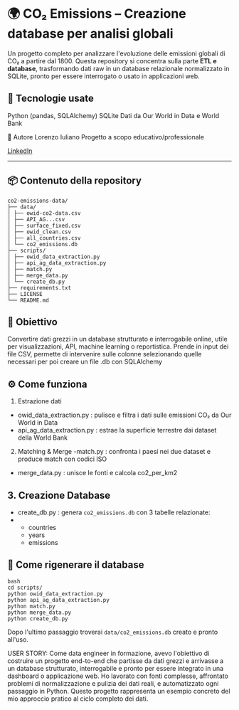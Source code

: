 # 🌍 CO₂ Emissions – Creazione database per analisi globali
Un progetto completo per analizzare l'evoluzione delle emissioni globali di CO₂ a partire dal 1800. 
Questa repository si concentra sulla parte **ETL e database**, trasformando dati raw in un database relazionale normalizzato in SQLite, 
pronto per essere interrogato o usato in applicazioni web.

## 🧰 Tecnologie usate
Python (pandas, SQLAlchemy)
SQLite
Dati da Our World in Data e World Bank

👤 Autore
Lorenzo Iuliano
Progetto a scopo educativo/professionale

[LinkedIn](https://www.linkedin.com/in/lorenzo-iuliano-852798220/)


---

## 📦 Contenuto della repository
```
co2-emissions-data/
├── data/
│ ├── owid-co2-data.csv
│ ├── API_AG...csv
│ ├── surface_fixed.csv
│ ├── owid_clean.csv
│ ├── all_countries.csv
│ └── co2_emissions.db
├── scripts/
│ ├── owid_data_extraction.py
│ ├── api_ag_data_extraction.py
│ ├── match.py
│ ├── merge_data.py
│ └── create_db.py
├── requirements.txt
├── LICENSE
└── README.md
```
## 🧠 Obiettivo
Convertire dati grezzi in un database strutturato e interrogabile online, utile per visualizzazioni, API, machine learning o reportistica.
Prende in input dei file CSV, permette di intervenire sulle colonne selezionando quelle necessari per poi creare un file .db con SQLAlchemy

## ⚙️ Come funziona

1. Estrazione dati
- owid_data_extraction.py : pulisce e filtra i dati sulle emissioni CO₂ da Our World in Data
- api_ag_data_extraction.py : estrae la superficie terrestre dai dataset della World Bank

2. Matching & Merge
-match.py : confronta i paesi nei due dataset e produce match con codici ISO
- merge_data.py : unisce le fonti e calcola co2_per_km2

## 3. Creazione Database
- create_db.py : genera ```co2_emissions.db``` con 3 tabelle relazionate:
- 
  - countries
  - years
  - emissions

## 🧪 Come rigenerare il database
```
bash
cd scripts/
python owid_data_extraction.py
python api_ag_data_extraction.py
python match.py
python merge_data.py
python create_db.py
```
Dopo l'ultimo passaggio troverai ```data/co2_emissions.db``` creato e pronto all'uso.



USER STORY:
Come data engineer in formazione, avevo l'obiettivo di costruire un progetto end-to-end 
che partisse da dati grezzi e arrivasse a un database strutturato, interrogabile e pronto 
per essere integrato in una dashboard o applicazione web.
Ho lavorato con fonti complesse, affrontato problemi di normalizzazione e pulizia dei dati reali,
e automatizzato ogni passaggio in Python. Questo progetto rappresenta un esempio concreto del mio 
approccio pratico al ciclo completo dei dati.

